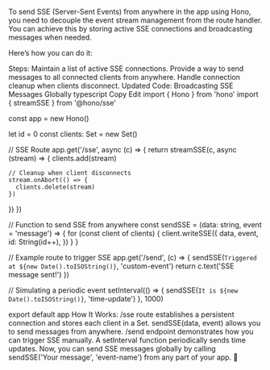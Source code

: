 To send SSE (Server-Sent Events) from anywhere in the app using Hono, you need to decouple the event stream management from the route handler. You can achieve this by storing active SSE connections and broadcasting messages when needed.

Here’s how you can do it:

Steps:
Maintain a list of active SSE connections.
Provide a way to send messages to all connected clients from anywhere.
Handle connection cleanup when clients disconnect.
Updated Code: Broadcasting SSE Messages Globally
typescript
Copy
Edit
import { Hono } from 'hono'
import { streamSSE } from '@hono/sse'

const app = new Hono()

let id = 0
const clients: Set<any> = new Set()

// SSE Route
app.get('/sse', async (c) => {
  return streamSSE(c, async (stream) => {
    clients.add(stream)

    // Cleanup when client disconnects
    stream.onAbort(() => {
      clients.delete(stream)
    })
  })
})

// Function to send SSE from anywhere
const sendSSE = (data: string, event = 'message') => {
  for (const client of clients) {
    client.writeSSE({
      data,
      event,
      id: String(id++),
    })
  }
}

// Example route to trigger SSE
app.get('/send', (c) => {
  sendSSE(`Triggered at ${new Date().toISOString()}`, 'custom-event')
  return c.text('SSE message sent!')
})

// Simulating a periodic event
setInterval(() => {
  sendSSE(`It is ${new Date().toISOString()}`, 'time-update')
}, 1000)

export default app
How It Works:
/sse route establishes a persistent connection and stores each client in a Set.
sendSSE(data, event) allows you to send messages from anywhere.
/send endpoint demonstrates how you can trigger SSE manually.
A setInterval function periodically sends time updates.
Now, you can send SSE messages globally by calling sendSSE('Your message', 'event-name') from any part of your app. 🚀
